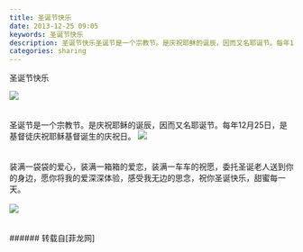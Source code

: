 ```yaml
---
title: 圣诞节快乐
date: 2013-12-25 09:05
keywords: 圣诞节快乐
description: 圣诞节快乐圣诞节是一个宗教节。是庆祝耶稣的诞辰，因而又名耶诞节。每年12月25日，是基督徒庆祝耶稣基督诞生的庆祝日。装满一袋袋的爱心，装满一箱箱的爱恋，装满一车车的祝愿，委托圣诞老人送到你的身边，愿你将我的爱深深体验，感受我无边的思念，祝你圣诞快乐，甜蜜每一天。
categories: sharing
---
```

<td class="t_f" id="postmessage_87024">

<font style="background-color:rgba(255, 255, 255, 0)">圣诞节快乐</font><br/>

<img aid="35514" data-cf-modified-cd86a529712ec77065877952-="" file="data/attachment/forum/201312/25/084722ldwnww0va4mvxjzb.jpg.thumb.jpg" id="aimg_35514" inpost="1" onclick="" onmouseover="" src="http://www.flw.ph/data/attachment/forum/201312/25/084722ldwnww0va4mvxjzb.jpg" style="cursor:pointer" zoomfile="data/attachment/forum/201312/25/084722ldwnww0va4mvxjzb.jpg"/>


<br/>
<font style="background-color:rgba(255, 255, 255, 0)"><br/>
<br/>
圣诞节是一个宗教节。是庆祝耶稣的诞辰，因而又名耶诞节。每年12月25日，是基督徒庆祝耶稣基督诞生的庆祝日。</font>

<img aid="35515" data-cf-modified-cd86a529712ec77065877952-="" file="data/attachment/forum/201312/25/084814w3bku33p3xnb0nxs.jpg.thumb.jpg" id="aimg_35515" inpost="1" onclick="" onmouseover="" src="http://www.flw.ph/data/attachment/forum/201312/25/084814w3bku33p3xnb0nxs.jpg" style="cursor:pointer" zoomfile="data/attachment/forum/201312/25/084814w3bku33p3xnb0nxs.jpg"/>


<br/>
<br/>
<br/>
<font style="background-color:rgba(255, 255, 255, 0)">装满一袋袋的爱心，装满一箱箱的爱恋，装满一车车的祝愿，委托圣诞老人送到你的身边，愿你将我的爱深深体验，感受我无边的思念，祝你圣诞快乐，甜蜜每一天。</font><br/>
<br/>

<img aid="35516" data-cf-modified-cd86a529712ec77065877952-="" file="data/attachment/forum/201312/25/084817wu8oqbv6zeq7h0uo.jpg.thumb.jpg" id="aimg_35516" inpost="1" onclick="" onmouseover="" src="http://www.flw.ph/data/attachment/forum/201312/25/084817wu8oqbv6zeq7h0uo.jpg" style="cursor:pointer" zoomfile="data/attachment/forum/201312/25/084817wu8oqbv6zeq7h0uo.jpg"/>


<br/>
<br/>
<br/>
</td>
###### 转载自[菲龙网]